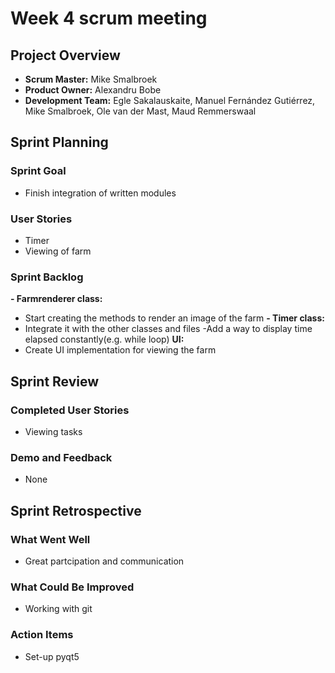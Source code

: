 # Week 4 scrum meeting

## Project Overview

- **Scrum Master:** Mike Smalbroek
- **Product Owner:** Alexandru Bobe
- **Development Team:** Egle Sakalauskaite, Manuel Fernández Gutiérrez, Mike Smalbroek, Ole van der Mast, Maud Remmerswaal

## Sprint Planning

### Sprint Goal

- Finish integration of written modules

### User Stories

- Timer
- Viewing of farm

### Sprint Backlog

**- Farmrenderer class:**
- Start creating the methods to render an image of the farm
**- Timer class:**
- Integrate it with the other classes and files
-Add a way to display time elapsed constantly(e.g. while loop)
**UI:**
- Create UI implementation for viewing the farm

## Sprint Review

### Completed User Stories

- Viewing tasks

### Demo and Feedback

- None

## Sprint Retrospective

### What Went Well

- Great partcipation and communication

### What Could Be Improved

- Working with git

### Action Items

- Set-up pyqt5

